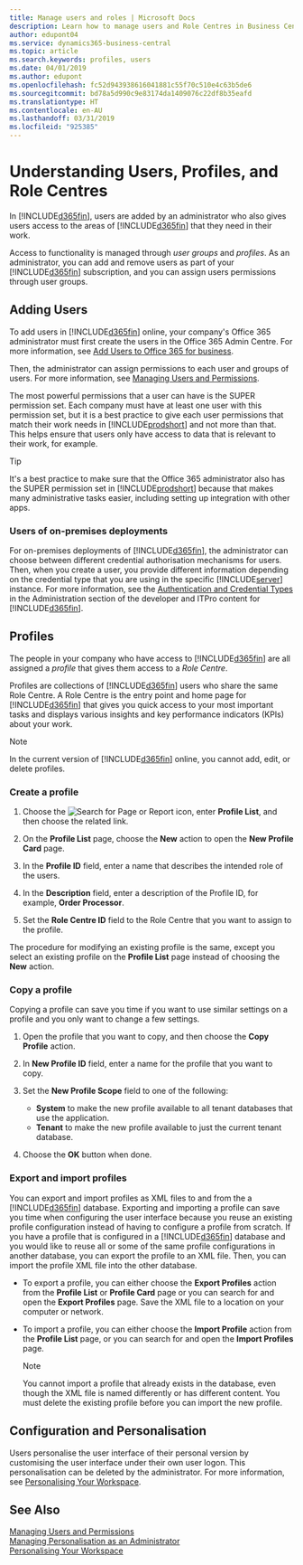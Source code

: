 ```yaml
---
title: Manage users and roles | Microsoft Docs
description: Learn how to manage users and Role Centres in Business Central.
author: edupont04
ms.service: dynamics365-business-central
ms.topic: article
ms.search.keywords: profiles, users
ms.date: 04/01/2019
ms.author: edupont
ms.openlocfilehash: fc52d943938616041881c55f70c510e4c63b5de6
ms.sourcegitcommit: bd78a5d990c9e83174da1409076c22df8b35eafd
ms.translationtype: HT
ms.contentlocale: en-AU
ms.lasthandoff: 03/31/2019
ms.locfileid: "925385"
---
```

# <a name="understanding-users-profiles-and-role-centers"></a>Understanding Users, Profiles, and Role Centres

In [!INCLUDE[d365fin](includes/d365fin_md.md)], users are added by an administrator who also gives users access to the areas of [!INCLUDE[d365fin](includes/d365fin_md.md)] that they need in their work.  

Access to functionality is managed through *user groups* and *profiles*. As an administrator, you can add and remove users as part of your [!INCLUDE[d365fin](includes/d365fin_md.md)] subscription, and you can assign users permissions through user groups.  

## <a name="adding-users"></a>Adding Users

To add users in [!INCLUDE[d365fin](includes/d365fin_md.md)] online, your company's Office 365 administrator must first create the users in the Office 365 Admin Centre. For more information, see [Add Users to Office 365 for business](https://aka.ms/CreateOffice365Users).

Then, the administrator can assign permissions to each user and groups of users. For more information, see [Managing Users and Permissions](ui-how-users-permissions.md).  

The most powerful permissions that a user can have is the SUPER permission set. Each company must have at least one user with this permission set, but it is a best practice to give each user permissions that match their work needs in [!INCLUDE[prodshort](includes/prodshort.md)] and not more than that. This helps ensure that users only have access to data that is relevant to their work, for example.  

> [!TIP]
> It's a best practice to make sure that the Office 365 administrator also has the SUPER permission set in [!INCLUDE[prodshort](includes/prodshort.md)] because that makes many administrative tasks easier, including setting up integration with other apps.

### <a name="users-of-on-premises-deployments"></a>Users of on-premises deployments

For on-premises deployments of [!INCLUDE[d365fin](includes/d365fin_md.md)], the administrator can choose between different credential authorisation mechanisms for users. Then, when you create a user, you provide different information depending on the credential type that you are using in the specific [!INCLUDE[server](includes/server.md)] instance. For more information, see the [Authentication and Credential Types](/dynamics365/business-central/dev-itpro/administration/users-credential-types) in the Administration section of the developer and ITPro content for [!INCLUDE[d365fin](includes/d365fin_md.md)].  

## <a name="profiles"></a>Profiles

The people in your company who have access to [!INCLUDE[d365fin](includes/d365fin_md.md)] are all assigned a *profile* that gives them access to a *Role Centre*.

Profiles are collections of [!INCLUDE[d365fin](includes/d365fin_md.md)] users who share the same Role Centre. A Role Centre is the entry point and home page for [!INCLUDE[d365fin](includes/d365fin_md.md)] that gives you quick access to your most important tasks and displays various insights and key performance indicators (KPIs) about your work.  

> [!NOTE]  
>  In the current version of [!INCLUDE[d365fin](includes/d365fin_md.md)] online, you cannot add, edit, or delete profiles.  

### <a name="CreateProfile"></a>Create a profile

1.  Choose the ![Search for Page or Report](media/ui-search/search_small.png "Search for Page or Report icon") icon, enter **Profile List**, and then choose the related link.  

2.  On the **Profile List** page, choose the **New** action to open the **New Profile Card** page.  

3.  In the **Profile ID** field, enter a name that describes the intended role of the users.  

4.  In the **Description** field, enter a description of the Profile ID, for example, **Order Processor**.  

5.  Set the **Role Centre ID** field to the Role Centre that you want to assign to the profile.  

The procedure for modifying an existing profile is the same, except you select an existing profile on the **Profile List** page instead of choosing the **New** action.  


### <a name="copy-a-profile"></a>Copy a profile
Copying a profile can save you time if you want to use similar settings on a profile and you only want to change a few settings.

1.  Open the profile that you want to copy, and then choose the **Copy Profile** action.

2.  In **New Profile ID** field, enter a name for the profile that you want to copy.

3.  Set the **New Profile Scope** field to one of the following:

    - **System** to make the new profile available to all tenant databases that use the application.
    - **Tenant** to make the new profile available to just the current tenant database.
4. Choose the **OK** button when done.

### <a name="ExportImportProfile"></a>Export and import profiles

You can export and import profiles as XML files to and from the a [!INCLUDE[d365fin](includes/d365fin_md.md)] database. Exporting and importing a profile can save you time when configuring the user interface because you reuse an existing profile configuration instead of having to configure a profile from scratch. If you have a profile that is configured in a [!INCLUDE[d365fin](includes/d365fin_md.md)] database and you would like to reuse all or some of the same profile configurations in another database, you can export the profile to an XML file. Then, you can import the profile XML file into the other database.

-   To export a profile, you can either choose the **Export Profiles** action from the **Profile List** or **Profile Card** page or you can search for and open the **Export Profiles** page. Save the XML file to a location on your computer or network.

-   To import a profile, you can either choose the **Import Profile** action from the **Profile List** page, or you can search for and open the **Import Profiles** page. 

    > [!NOTE]  
    >  You cannot import a profile that already exists in the database, even though the XML file is named differently or has different content. You must delete the existing profile before you can import the new profile.


## <a name="configuration-and-personalization"></a>Configuration and Personalisation
<!--The concept of UI customization in [!INCLUDE[d365fin](includes/d365fin_md.md)] is divided in two:  

-   Configuration, performed by the administrator  

-   Personalization, performed by users  

The administrator configures the user interface for multiple users by customizing the user interface for a profile that the users are assigned to.  -->

Users personalise the user interface of their personal version by customising the user interface under their own user logon. This personalisation can be deleted by the administrator. For more information, see [Personalising Your Workspace](ui-personalization-user.md).  

## <a name="see-also"></a>See Also  
[Managing Users and Permissions](ui-how-users-permissions.md)  
[Managing Personalisation as an Administrator](ui-personalization-manage.md)  
[Personalising Your Workspace](ui-personalization-user.md)  
